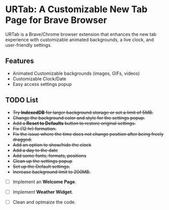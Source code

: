 # URTab: A Customizable New Tab Page for Brave Browser

URTab is a Brave/Chrome browser extension that enhances the new tab experience with customizable animated backgrounds, a live clock, and user-friendly settings.

## Features

- Animated Customizable backgrounds (images, GIFs, videos)
- Customizable Clock/Date
- Easy access settings popup

## TODO List

- ~~Try **IndexedDB** for larger background storage or set a limit of 5MB.~~
- ~~Change the background color and style for the settings popup.~~
- ~~Add a **Reset to Defaults** button to restore original settings.~~
- ~~Fix (12 hr) formation.~~
- ~~Fix the issue where the time does not change position after being freely dragged.~~
- ~~Add an option to show/hide the clock~~
- ~~Add a day to the date~~
- ~~Add some fonts, formats, positions~~
- ~~Clean up the settings popup~~
- ~~Set up the Default settings.~~
- ~~Increase background limit to 200MB.~~
- [ ] Implement an **Welcome Page**.
- [ ] Implement **Weather Widget**.
- [ ] Clean and optmaize the code.

